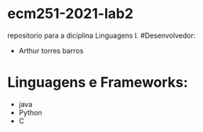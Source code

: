 # ecm251-2021-lab2
repositorio para a diciplina Linguagens I.
#Desenvolvedor:
- Arthur torres barros

# Linguagens e Frameworks:
- java
- Python
- C
